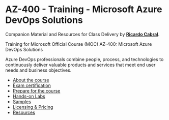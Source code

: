 <a id="top" />

# AZ-400 - Training - Microsoft Azure DevOps Solutions

Companion Material and Resources for Class Delivery by [**Ricardo Cabral**](https://www.rramoscabral.com).

Training for Microsoft Official Course (MOC) AZ-400: Microsoft Azure DevOps Solutions

Azure DevOps professionals combine people, process, and technologies to continuously deliver valuable products and services that meet end user needs and business objectives.

- [About the course](./About-the-course.md)
- [Exam certification](./Exam-certification.md)
- [Prepare for the course](./Prepare-for-the-course.md)
- [Hands-on Labs](./Hands-on-labs.md)
- [Samples](./Samples.md)
- [Licensing & Pricing](./Licensing-pricing.md)
- [Resources](./Resources.md)


<br/>